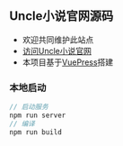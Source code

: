 ## Uncle小说官网源码

- 欢迎共同维护此站点
- [访问Uncle小说官网](https://unclezs.github.io/uncle-novel-official-site/)
- 本项目基于[VuePress](https://vuepress.vuejs.org/zh/)搭建

### 本地启动

```js
// 启动服务
npm run server
// 编译
npm run build
```
